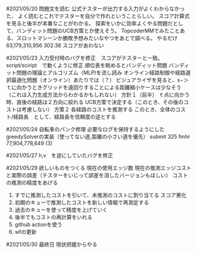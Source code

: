 #2021/05/20
問題文を読む
公式テスターが出力する入力がよくわからなかった、
よく読むとこれでテスターを自分で作れということらしい。
スコア計算式を見ると後半が本番なことがわかる。
探索をいかに効率よくやる問題だとして、バンディット問題のUCB方策とか使えそう。
TopcoderMMでみたことある、スロットマシーンか勝敗予想みたいなやつをあとで調べる。
やるだけ 63,179,310,956 302:38
スコアがあわない

#2021/05/23
入力受付時のバグを修正　スコアがテスターと一致。
script/sciript　で動くように修正
順位表を眺めるとバンディット問題
バンディット問題の理論とアルゴリズム（MLP)を流し読み
オンライン経路制御や経路選択最適化問題（オンライン）あたりでは（？）
ビジュアライザを見ると、s−＞ｔに向かうときグリッドを遠回りすることによる距離縮小ケースは少なそう　
（これは入力生成方法からわかるかもしれない）
方針１（前半）
ｔ点に向かう時、直後の経路は２方向に絞れる
UCB方策で決定する（このとき、その後のコストは考慮しない）
方策２
各経路のコストを推測する
このとき、全体のコスト/経路長　として、経路長を信頼度の逆とする

#2021/05/24
自転車のパンク修理
必要なログを保持するようにした
greedySolverの実装（使ってない道,距離の小さい道を優先）
submit 325	 fmhr 	77,904,778,649 (3)


#2021/05/27
h,v　を逆にしていたバグを修正

#2021/05/29
欲しいものをつくる
現在の使用エッジ数
現在の推測エッジコストと実際の誤差（テスターをいじって誤差を消したバージョンもほしい）
コストの推測の精度をあげる
1. すでに推測したコストを引いて、未推測のコストに割り当てる スコア悪化
2. 初期のキューで推測したコストを新しい情報で再測定する
3. 過去のキューを使って精度を上げていく
4. 後半でもコストの再計算をいれる
5. github actionを使う
6. wfの更新

#2021/05/30
最終日
現状把握からやる


